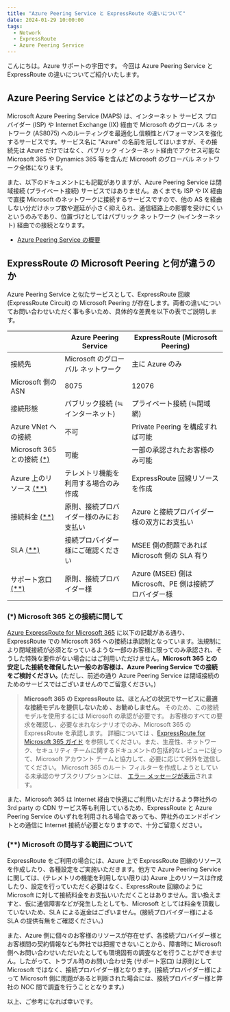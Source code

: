```yaml
---
title: "Azure Peering Service と ExpressRoute の違いについて"
date: 2024-01-29 10:00:00
tags:
  - Network
  - ExpressRoute
  - Azure Peering Service
---
```


こんにちは。Azure サポートの宇田です。
今回は Azure Peering Service と ExpressRoute の違いについてご紹介いたします。

## Azure Peering Service とはどのようなサービスか

Microsoft Azure Peering Service (MAPS) は、インターネット サービス プロバイダー (ISP) や Internet Exchange (IX) 経由で Microsoft のグローバル ネットワーク (AS8075) へのルーティングを最適化し信頼性とパフォーマンスを強化するサービスです。サービス名に "Azure" の名前を冠してはいますが、その接続先は Azure だけではなく、パブリック インターネット経由でアクセス可能な Microsoft 365 や Dynamics 365 等を含んだ Microsoft のグローバル ネットワーク全体になります。

また、以下のドキュメントにも記載がありますが、Azure Peering Service は閉域接続 (プライベート接続) サービスではありません。あくまでも ISP や IX 経由で直接 Microsoft のネットワークに接続するサービスですので、他の AS を経由しない分だけホップ数や遅延が小さく抑えられ、通信経路上の影響を受けにくいというのみであり、位置づけとしてはパブリック ネットワーク (≒インターネット) 経由での接続となります。

* [Azure Peering Service の概要](https://learn.microsoft.com/ja-jp/azure/peering-service/about)

## ExpressRoute の Microsoft Peering と何が違うのか

Azure Peering Service と似たサービスとして、ExpressRoute 回線 (ExpressRoute Circuit) の Microsoft Peering が存在します。両者の違いについてお問い合わせいただく事も多いため、具体的な差異を以下の表でご説明します。

|  | Azure Peering Service | ExpressRoute (Microsoft Peering) |
| ---- | ---- | ---- |
| 接続先 | Microsoft のグローバル ネットワーク | 主に Azure のみ |
| Microsoft 側の ASN | 8075 | 12076 |
| 接続形態 | パブリック接続 (≒インターネット) | プライベート接続 (≒閉域網) |
| Azure VNet への接続 | 不可 | Private Peering を構成すれば可能 |
| Microsoft 365 との接続 [(*)](#Microsoft-365-との接続に関して) | 可能 | 一部の承認されたお客様のみ可能 |
| Azure 上のリソース [(**)](#Microsoft-の関与する範囲について) | テレメトリ機能を利用する場合のみ作成 | ExpressRoute 回線リソースを作成 |
| 接続料金 [(**)](#Microsoft-の関与する範囲について) | 原則、接続プロバイダー様のみにお支払い | Azure と接続プロバイダー様の双方にお支払い |
| SLA [(**)](#Microsoft-の関与する範囲について) | 接続プロバイダー様にご確認ください | MSEE 側の問題であれば Microsoft 側の SLA 有り |
| サポート窓口 [(**)](#Microsoft-の関与する範囲について) | 原則、接続プロバイダー様 | Azure (MSEE) 側は Microsoft、PE 側は接続プロバイダー様 |

### (*) Microsoft 365 との接続に関して

[Azure ExpressRoute for Microsoft 365](https://learn.microsoft.com/ja-jp/microsoft-365/enterprise/azure-expressroute) に以下の記載がある通り、ExpressRoute での Microsoft 365 への接続は承認制となっています。法規制により閉域接続が必須となっているような一部のお客様に限ってのみ承認され、そうした特殊な要件がない場合にはご利用いただけません。**Microsoft 365 との安定した接続を確保したい一般のお客様は、Azure Peering Service での接続をご検討ください。**(ただし、前述の通り Azure Peering Service は閉域接続のためのサービスではございませんのでご留意ください。)

> **Microsoft 365 の ExpressRoute は、ほとんどの状況でサービスに最適な接続モデルを提供しないため 、お勧めしません。** そのため、この接続モデルを使用するには Microsoft の承認が必要です。 お客様のすべての要求を確認し、必要なまれなシナリオでのみ、Microsoft 365 の ExpressRoute を承認します。 詳細については 、[ExpressRoute for Microsoft 365 ガイド](https://aka.ms/erguide) を参照してください。また、生産性、ネットワーク、セキュリティ チームに関するドキュメントの包括的なレビューに従って、Microsoft アカウント チームと協力して、必要に応じて例外を送信してください。 Microsoft 365 のルート フィルターを作成しようとしている未承認のサブスクリプションには、 [エラー メッセージが表示](https://support.microsoft.com/kb/3181709)されます。

また、Microsoft 365 は Internet 経由で快適にご利用いただけるよう弊社外の 3rd party の CDN サービス等も利用しているため、ExpressRoute と Azure Peering Service のいずれを利用される場合であっても、弊社外のエンドポイントとの通信に Internet 接続が必要となりますので、十分ご留意ください。

### (**) Microsoft の関与する範囲について

ExpressRoute をご利用の場合には、Azure 上で ExpressRoute 回線のリソースを作成したり、各種設定をご実施いただきます。他方で Azure Peering Service に関しては、(テレメトリの機能を利用しない限りは) Azure 上のリソースは作成したり、設定を行っていただく必要はなく、ExpressRoute 回線のように Microsoft に対して接続料金をお支払いいただくことはありません。言い換えますと、仮に通信障害などが発生したとしても、Microsoft としては料金を頂戴していないため、SLA による返金はございません。(接続プロバイダー様による SLA の提供有無をご確認ください。)

また、Azure 側に個々のお客様のリソースが存在せず、各接続プロバイダー様とお客様間の契約情報なども弊社では把握できないことから、障害時に Microsoft 側へお問い合わせいただいたとしても環境固有の調査などを行うことができません。したがって、トラブル時のお問い合わせ先 (サポート窓口) は原則として Microsoft ではなく、接続プロバイダー様となります。(接続プロバイダー様によって Microsoft 側に問題があると判断された場合には、接続プロバイダー様と弊社の NOC 間で調査を行うこととなります。)

以上、ご参考になれば幸いです。

